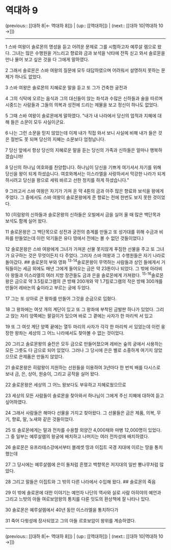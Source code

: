 # 역대하 9

(previous:: [[대하 8|← 역대하 8]]) | (up:: [[역대하]]) | (next:: [[대하 10|역대하 10 →]])

***




1 
스바 여왕이 솔로몬의 명성을 듣고 어려운 문제로 그를 시험하고자 예루살 렘으로 왔다. 그녀는 많은 수행원을 거느리고 향료와 금과 보석을 낙타에 잔뜩 싣고 와서 솔로몬을 만나 물어 보고 싶은 것을 다 그에게 말하였다. 



2 
그래서 솔로몬은 스바 여왕의 질문에 모두 대답하였으며 어려워서 설명하지 못하는 문제가 하나도 없었다. 



3 
스바 여왕은 솔로몬의 지혜로운 말을 듣고 또 그가 건축한 궁전과 



4 
그의 식탁에 오르는 음식과 그의 대신들이 앉는 좌석과 수많은 신하들과 술을 따르며 시중드는 사람들과 그들의 의복과 성전에 드리는 제물을 보고 정신이 하나도 없었다. 



5 
그때 스바 여왕이 솔로몬에게 말하였다. "내가 내 나라에서 당신의 업적과 지혜에 대해 들은 소문이 모두 사실이군요. 



6 
나는 그런 소문을 믿지 않았는데 이제 내가 직접 와서 보니 사실에 비해 내가 들은 것은 절반도 못 되며 당신의 지혜는 소문보다 엄청납니다. 



7 
당신 앞에서 항상 당신의 지혜로운 말을 듣는 당신의 가족과 신하들은 얼마나 행복하겠습니까! 



8 
당신의 하나님 여호와를 찬양합니다. 하나님이 당신을 기쁘게 여기셔서 자기를 위해 당신을 왕이 되게 하셨습니다. 여호와께서는 이스라엘을 사랑하셔서 막강한 나라가 되게 하시려고 당신을 왕으로 세워 바르고 선한 정치를 하게 하셨습니다." 



9 
그러고서 스바 여왕은 자기가 가져 온 약 4톤의 금과 아주 많은 향료와 보석을 왕에게 주었다. 그 중에서도 스바 여왕이 솔로몬왕에게 준 향료는 전에 한번도 보지 못한 것이었다. 



10 
(히람왕의 신하들과 솔로몬왕의 신하들은 오빌에서 금을 실어 올 때 많은 백단목과 보석도 함께 실어 왔다. 



11 
솔로몬왕은 그 백단목으로 성전과 궁전의 층계를 만들고 또 성가대를 위해 수금과 비파를 만들었는데 이런 악기들은 유다 땅에서 전에는 볼 수 없던 것들이었다.) 



12 
솔로몬왕은 스바 여왕에게 그녀가 가져온 선물 못지않게 푸짐한 선물을 주고 또 그녀가 요구하는 것은 무엇이든지 다 주었다. 그러자 스바 여왕과 그 수행원들은 자기 나라로 돌아갔다. ## 솔로몬의 부와 영화 <sup class="versenum">13-14</sup>솔로몬왕이 무역하는 사람들과 상인 들에게서 거둬들이는 세금 외에도 매년 그에게 들어오는 금은 약 23톤이나 되었다. 그 밖에 아라비아 왕들과 이스라엘의 여러 지방 장관들도 금과 은을 솔로몬에게 가져왔다. <sup class="versenum">15-16</sup>솔로몬왕은 금으로 약 3.5킬로그램의 큰 방패 200개와 약 1.7킬로그램의 작은 방패 300개를 만들어 레바논의 숲이라고 부르는 궁에 두었다. 



17 
그는 또 상아로 큰 왕좌를 만들어 그것을 순금으로 입혔다. 



18 
그 왕좌에는 여섯 개의 계단이 있고 또 그 왕좌에 부착된 금발판 하나가 있었다. 그리고 앉는 자리 양쪽에는 팔걸이가 있으며 바로 그 곁에는 사자가 한 마리씩 서 있고 



19 
또 그 여섯 계단 양쪽 끝에는 열두 마리의 사자가 각각 한 마리씩 서 있었는데 이런 웅장한 왕좌는 세상의 그 어느 나라에서도 찾아볼 수 없는 것이었다. 



20 
그리고 솔로몬왕의 술잔은 모두 금으로 만들어졌으며 레바논 숲의 궁에서 사용하는 모든 그릇도 다 금으로 되어 있었다. 그러나 그 당시에 은은 별로 소중하게 여기지 않았으므로 은제품은 만들지 않았다. 



21 
솔로몬왕은 히람왕이 지원하는 선원들을 이용하여 3년마다 한 번씩 배를 다시스로 보내 금, 은, 상아, 원숭이, 그리고 공작을 실어 왔다. 



22 
솔로몬왕은 세상의 그 어느 왕보다도 부유하고 지혜로웠으므로 



23 
세상의 모든 사람들이 솔로몬을 찾아와서 하나님이 그에게 주신 지혜에 대하여 듣고 싶어하였다. 



24 
그래서 사람들은 해마다 선물을 가지고 찾아왔다. 그 선물들은 금은 제품, 의복, 무기, 향료, 말, 노새와 같은 것들이었다. 



25 
또 솔로몬에게는 말과 전차를 수용할 외양간 4,000채와 마병 12,000명이 있었다. 그 중 일부는 예루살렘의 왕궁에 배치하고 나머지는 여러 전차성에 배치하였다. 



26 
솔로몬은 유프라테스강에서부터 블레셋 땅과 이집트 국경 지대에 이르는 땅을 통치했는데 



27 
그 당시에는 예루살렘에 은이 돌처럼 흔했고 백향목은 저지대의 일반 뽕나무처럼 많았다. 



28 
그리고 말들은 이집트와 그 밖의 다른 나라에서 수입해 왔다. ## 솔로몬의 죽음 



29 
이 밖에 솔로몬에 대한 이야기는 예언자 나단의 역사와 실로 사람 아히야의 예언과 그리고 느밧의 아들 여로보암왕의 통치를 다룬 잇도의 환상책에 잘 나타나 있다. 



30 
솔로몬은 예루살렘에서 40년 동안 이스라엘을 통치하다가 



31 
죽어 다윗성에 장사되었고 그의 아들 르호보암이 왕위를 계승하였다.

***

(previous:: [[대하 8|← 역대하 8]]) | (up:: [[역대하]]) | (next:: [[대하 10|역대하 10 →]])
